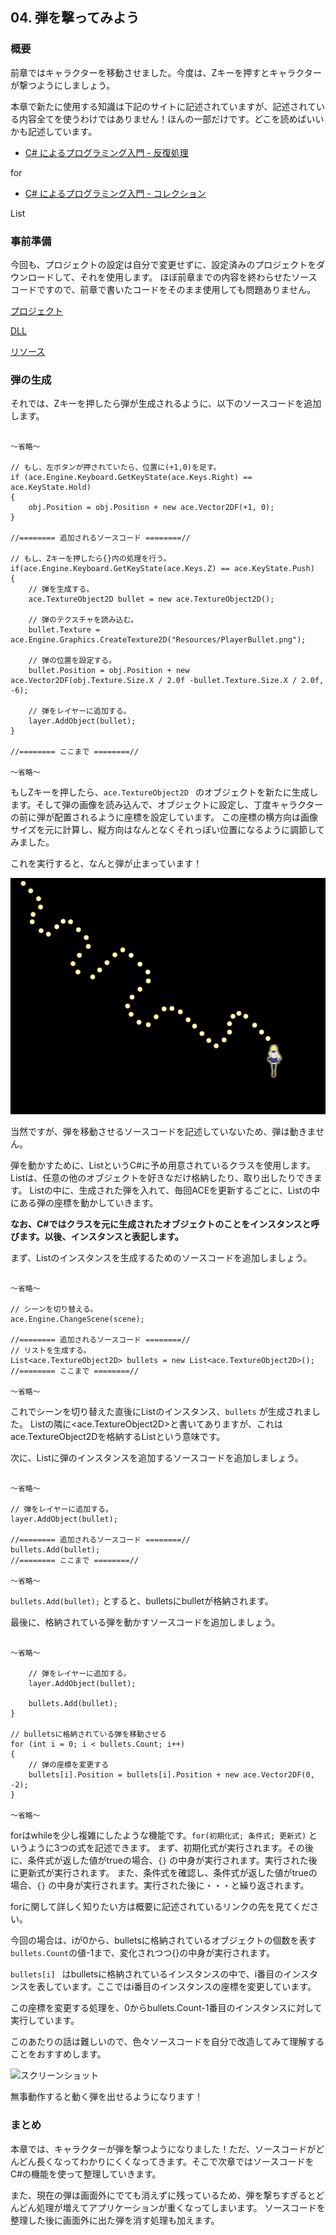 ## 04. 弾を撃ってみよう

### 概要

前章ではキャラクターを移動させました。今度は、Zキーを押すとキャラクターが撃つようにしましょう。

本章で新たに使用する知識は下記のサイトに記述されていますが、記述されている内容全てを使うわけではありません！ほんの一部だけです。どこを読めばいいかも記述しています。

* [C# によるプログラミング入門 - 反復処理](http://ufcpp.net/study/csharp/st_loop.html) 

for

* [C# によるプログラミング入門 - コレクション](http://ufcpp.net/study/csharp/st_loop.html) 

List<T>


### 事前準備

今回も、プロジェクトの設定は自分で変更せずに、設定済みのプロジェクトをダウンロードして、それを使用します。
ほぼ前章までの内容を終わらせたソースコードですので、前章で書いたコードをそのまま使用しても問題ありません。

[プロジェクト](Projects/STG04.zip)

[DLL](Common/dll.zip)

[リソース](Common/Resources.zip)


### 弾の生成

それでは、Zキーを押したら弾が生成されるように、以下のソースコードを追加します。

```

～省略～

// もし、左ボタンが押されていたら、位置に(+1,0)を足す。
if (ace.Engine.Keyboard.GetKeyState(ace.Keys.Right) == ace.KeyState.Hold)
{
	obj.Position = obj.Position + new ace.Vector2DF(+1, 0);
}

//======== 追加されるソースコード ========//

// もし、Zキーを押したら{}内の処理を行う。
if(ace.Engine.Keyboard.GetKeyState(ace.Keys.Z) == ace.KeyState.Push)
{
	// 弾を生成する。
	ace.TextureObject2D bullet = new ace.TextureObject2D();

	// 弾のテクスチャを読み込む。
	bullet.Texture = ace.Engine.Graphics.CreateTexture2D("Resources/PlayerBullet.png");
	
	// 弾の位置を設定する。
	bullet.Position = obj.Position + new ace.Vector2DF(obj.Texture.Size.X / 2.0f -bullet.Texture.Size.X / 2.0f, -6);

	// 弾をレイヤーに追加する。
	layer.AddObject(bullet);
}

//======== ここまで ========//

～省略～

```

もしZキーを押したら、```ace.TextureObject2D ``` のオブジェクトを新たに生成します。そして弾の画像を読み込んで、オブジェクトに設定し、丁度キャラクターの前に弾が配置されるように座標を設定しています。
この座標の横方向は画像サイズを元に計算し、縦方向はなんとなくそれっぽい位置になるように調節してみました。

これを実行すると、なんと弾が止まっています！

![スクリーンショット](img/04_ss1.png)

当然ですが、弾を移動させるソースコードを記述していないため、弾は動きません。

弾を動かすために、ListというC#に予め用意されているクラスを使用します。
Listは、任意の他のオブジェクトを好きなだけ格納したり、取り出したりできます。
Listの中に、生成された弾を入れて、毎回ACEを更新するごとに、Listの中にある弾の座標を動かしていきます。

**なお、C#ではクラスを元に生成されたオブジェクトのことをインスタンスと呼びます。以後、インスタンスと表記します。**

まず、Listのインスタンスを生成するためのソースコードを追加しましょう。

```

～省略～

// シーンを切り替える。
ace.Engine.ChangeScene(scene);

//======== 追加されるソースコード ========//
// リストを生成する。
List<ace.TextureObject2D> bullets = new List<ace.TextureObject2D>();
//======== ここまで ========//

～省略～

```

これでシーンを切り替えた直後にListのインスタンス、```bullets``` が生成されました。
Listの隣に<ace.TextureObject2D>と書いてありますが、これはace.TextureObject2Dを格納するListという意味です。

次に、Listに弾のインスタンスを追加するソースコードを追加しましょう。

```

～省略～

// 弾をレイヤーに追加する。
layer.AddObject(bullet);

//======== 追加されるソースコード ========//
bullets.Add(bullet);
//======== ここまで ========//

～省略～

```

```bullets.Add(bullet);``` とすると、bulletsにbulletが格納されます。

最後に、格納されている弾を動かすソースコードを追加しましょう。

```

～省略～

	// 弾をレイヤーに追加する。
	layer.AddObject(bullet);

	bullets.Add(bullet);
}

// bulletsに格納されている弾を移動させる
for (int i = 0; i < bullets.Count; i++)
{
	// 弾の座標を変更する
	bullets[i].Position = bullets[i].Position + new ace.Vector2DF(0, -2);
}

～省略～

```

forはwhileを少し複雑にしたような機能です。```for(初期化式; 条件式; 更新式)``` というように3つの式を記述できます。
まず、初期化式が実行されます。その後に、条件式が返した値がtrueの場合、``` {} ``` の中身が実行されます。実行された後に更新式が実行されます。
また、条件式を確認し、条件式が返した値がtrueの場合、``` {} ``` の中身が実行されます。実行された後に・・・と繰り返されます。

forに関して詳しく知りたい方は概要に記述されているリンクの先を見てください。

今回の場合は、iが0から、bulletsに格納されているオブジェクトの個数を表す```bullets.Count```の値-1まで、変化されつつ{}の中身が実行されます。

```bullets[i] ``` はbulletsに格納されているインスタンスの中で、i番目のインスタンスを表しています。ここではi番目のインスタンスの座標を変更しています。

この座標を変更する処理を、0からbullets.Count-1番目のインスタンスに対して実行しています。

このあたりの話は難しいので、色々ソースコードを自分で改造してみて理解することをおすすめします。

![スクリーンショット](img/04_ss2.png)

無事動作すると動く弾を出せるようになります！

### まとめ

本章では、キャラクターが弾を撃つようになりました！ただ、ソースコードがどんどん長くなってわかりにくくなってきます。そこで次章ではソースコードをC#の機能を使って整理していきます。

また、現在の弾は画面外にでても消えずに残っているため、弾を撃ちすぎるとどんどん処理が増えてアプリケーションが重くなってしまいます。
ソースコードを整理した後に画面外に出た弾を消す処理も加えます。